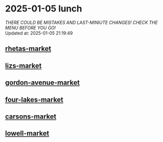 # 2025-01-05 lunch  
*THERE COULD BE MISTAKES AND LAST-MINIUTE CHANGES! CHECK THE MENU BEFORE YOU GO!*  
Updated at: 2025-01-05 21:19:49  
## [rhetas-market](https://wisc-housingdining.nutrislice.com/menu/rhetas-market/lunch/2025-01-05)  
## [lizs-market](https://wisc-housingdining.nutrislice.com/menu/lizs-market/lunch/2025-01-05)  
## [gordon-avenue-market](https://wisc-housingdining.nutrislice.com/menu/gordon-avenue-market/lunch/2025-01-05)  
## [four-lakes-market](https://wisc-housingdining.nutrislice.com/menu/four-lakes-market/lunch/2025-01-05)  
## [carsons-market](https://wisc-housingdining.nutrislice.com/menu/carsons-market/lunch/2025-01-05)  
## [lowell-market](https://wisc-housingdining.nutrislice.com/menu/lowell-market/lunch/2025-01-05)  
  

